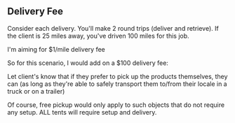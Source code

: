 ## Delivery Fee
Consider each delivery.  You'll make 2 round trips (deliver and retrieve).
If the client is 25 miles away, you've driven 100 miles for this job.

I'm aiming for $1/mile delivery fee

So for this scenario, I would add on a $100 delivery fee:

Let client's know that if they prefer to pick up the products themselves, they can (as long as they're able to safely transport them to/from their locale in a truck or on a trailer)

Of course, free pickup would only apply to such objects that do not require any setup.  ALL tents will require setup and delivery.